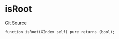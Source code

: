 # isRoot
[Git Source](https://github.com/lidofinance/community-staking-module/blob/5d5ee8e87614e268bb3181747a86b3f5fe7a75e2/src/lib/GIndex.sol)


```solidity
function isRoot(GIndex self) pure returns (bool);
```

